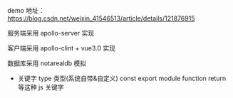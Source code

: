 demo 地址：https://blog.csdn.net/weixin_41546513/article/details/121876915

服务端采用 apollo-server 实现

客户端采用 apollo-clint + vue3.0 实现

数据库采用 notarealdb 模拟

- 关键字
  type
  类型(系统自带&自定义)
  const export module function return 等这种 js 关键字
